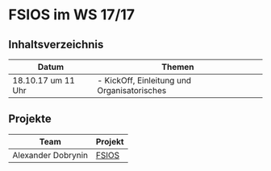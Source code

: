 # FSIOS im WS 17/17

## Inhaltsverzeichnis
| Datum  | Themen |
| ------------- | ------------- |
| 18.10.17 um 11 Uhr  | - KickOff, Einleitung und Organisatorisches |

## Projekte
| Team | Projekt |
| ------------- | ------------- |
| Alexander Dobrynin | [FSIOS](https://github.com/alexdobry/FSIOS) |
